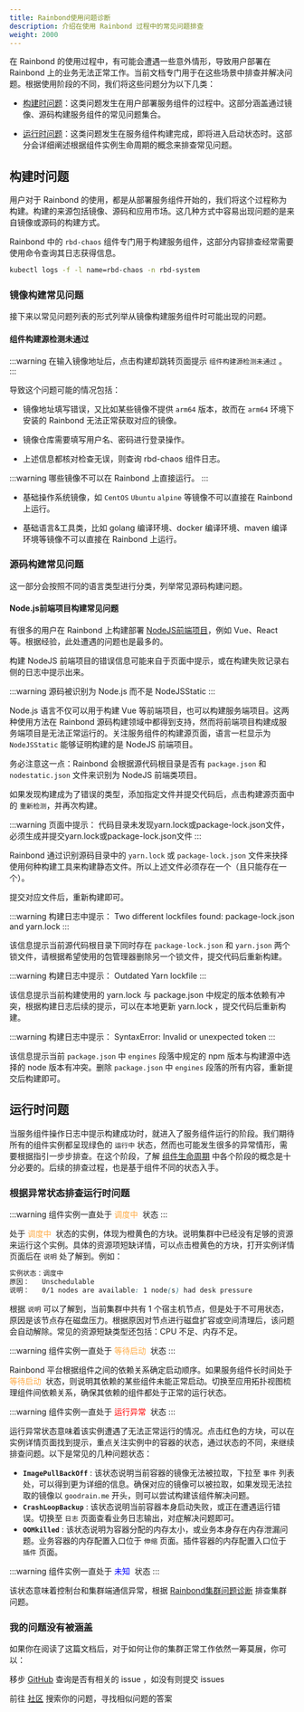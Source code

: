 ```yaml
---
title: Rainbond使用问题诊断
description: 介绍在使用 Rainbond 过程中的常见问题排查
weight: 2000
---
```


在 Rainbond 的使用过程中，有可能会遭遇一些意外情形，导致用户部署在 Rainbond 上的业务无法正常工作。当前文档专门用于在这些场景中排查并解决问题。根据使用阶段的不同，我们将这些问题分为以下几类：

- [构建时问题](#构建时问题)：这类问题发生在用户部署服务组件的过程中。这部分涵盖通过镜像、源码构建服务组件的常见问题集合。

- [运行时问题](#运行时问题)：这类问题发生在服务组件构建完成，即将进入启动状态时。这部分会详细阐述根据组件实例生命周期的概念来排查常见问题。

## 构建时问题

用户对于 Rainbond 的使用，都是从部署服务组件开始的，我们将这个过程称为构建。构建的来源包括镜像、源码和应用市场。这几种方式中容易出现问题的是来自镜像或源码的构建方式。

Rainbond 中的 `rbd-chaos` 组件专门用于构建服务组件，这部分内容排查经常需要使用命令查询其日志获得信息。

```bash
kubectl logs -f -l name=rbd-chaos -n rbd-system
```

### 镜像构建常见问题

接下来以常见问题列表的形式列举从镜像构建服务组件时可能出现的问题。

####  组件构建源检测未通过

:::warning
在输入镜像地址后，点击构建却跳转页面提示 `组件构建源检测未通过` 。
:::

导致这个问题可能的情况包括：

- 镜像地址填写错误，又比如某些镜像不提供 `arm64` 版本，故而在 `arm64` 环境下安装的 Rainbond 无法正常获取对应的镜像。

- 镜像仓库需要填写用户名、密码进行登录操作。

- 上述信息都核对检查无误，则查询 rbd-chaos 组件日志。

:::warning
哪些镜像不可以在 Rainbond 上直接运行。
:::

- 基础操作系统镜像，如 `CentOS` `Ubuntu` `alpine` 等镜像不可以直接在 Rainbond 上运行。

- 基础语言&工具类，比如 golang 编译环境、docker 编译环境、maven 编译环境等镜像不可以直接在 Rainbond 上运行。

### 源码构建常见问题

这一部分会按照不同的语言类型进行分类，列举常见源码构建问题。

#### Node.js前端项目构建常见问题

有很多的用户在 Rainbond 上构建部署 [NodeJS前端项目](/docs/use-manual/component-create/language-support/nodejs-static)，例如 Vue、React 等。根据经验，此处遭遇的问题也是最多的。

构建 NodeJS 前端项目的错误信息可能来自于页面中提示，或在构建失败记录右侧的日志中提示出来。

:::warning
源码被识别为 Node.js 而不是 NodeJSStatic
:::

Node.js 语言不仅可以用于构建 Vue 等前端项目，也可以构建服务端项目。这两种使用方法在 Rainbond 源码构建领域中都得到支持，然而将前端项目构建成服务端项目是无法正常运行的。关注服务组件的构建源页面，语言一栏显示为 `NodeJSStatic` 能够证明构建的是 NodeJS 前端项目。

务必注意这一点：Rainbond 会根据源代码根目录是否有 `package.json` 和 `nodestatic.json` 文件来识别为 NodeJS 前端类项目。

如果发现构建成为了错误的类型，添加指定文件并提交代码后，点击构建源页面中的 `重新检测`，并再次构建。

:::warning
页面中提示：
代码目录未发现yarn.lock或package-lock.json文件，必须生成并提交yarn.lock或package-lock.json文件
:::

Rainbond 通过识别源码目录中的 `yarn.lock` 或 `package-lock.json` 文件来抉择使用何种构建工具来构建静态文件。所以上述文件必须存在一个（且只能存在一个）。

提交对应文件后，重新构建即可。

:::warning
构建日志中提示：
Two different lockfiles found: package-lock.json and yarn.lock
:::

该信息提示当前源代码根目录下同时存在 `package-lock.json` 和 `yarn.json` 两个锁文件，请根据希望使用的包管理器删除另一个锁文件，提交代码后重新构建。

:::warning
构建日志中提示：
Outdated Yarn lockfile
:::

该信息提示当前构建使用的 yarn.lock 与 package.json 中规定的版本依赖有冲突，根据构建日志后续的提示，可以在本地更新 yarn.lock ，提交代码后重新构建。

:::warning
构建日志中提示：
SyntaxError: Invalid or unexpected token
:::

该信息提示当前 `package.json` 中 `engines` 段落中规定的 npm 版本与构建源中选择的 node 版本有冲突。删除 `package.json` 中 `engines` 段落的所有内容，重新提交后构建即可。


## 运行时问题

当服务组件操作日志中提示构建成功时，就进入了服务组件运行的阶段。我们期待所有的组件实例都呈现绿色的 `运行中` 状态，然而也可能发生很多的异常情形，需要根据指引一步步排查。在这个阶段，了解 [组件生命周期](/docs/use-manual/user-manual/component-op/basic-operation/service-properties) 中各个阶段的概念是十分必要的。后续的排查过程，也是基于组件不同的状态入手。

### 根据异常状态排查运行时问题

:::warning
组件实例一直处于 <font color="#ffa940"> 调度中 </font> 状态
:::

处于 <font color="#ffa940"> 调度中 </font> 状态的实例，体现为橙黄色的方块。说明集群中已经没有足够的资源来运行这个实例。具体的资源项短缺详情，可以点击橙黄色的方块，打开实例详情页面后在 `说明` 处了解到。例如：

```css
实例状态：调度中
原因：   Unschedulable
说明：   0/1 nodes are available: 1 node(s) had desk pressure
```

根据 `说明` 可以了解到，当前集群中共有 1 个宿主机节点，但是处于不可用状态，原因是该节点存在磁盘压力。根据原因对节点进行磁盘扩容或空间清理后，该问题会自动解除。常见的资源短缺类型还包括：CPU 不足、内存不足。

:::warning
组件实例一直处于 <font color="#ffa940"> 等待启动 </font> 状态
:::

Rainbond 平台根据组件之间的依赖关系确定启动顺序。如果服务组件长时间处于 <font color="#ffa940"> 等待启动 </font> 状态，则说明其依赖的某些组件未能正常启动。切换至应用拓扑视图梳理组件间依赖关系，确保其依赖的组件都处于正常的运行状态。

:::warning
组件实例一直处于 <font color="red"> 运行异常 </font> 状态
:::

运行异常状态意味着该实例遭遇了无法正常运行的情况。点击红色的方块，可以在实例详情页面找到提示，重点关注实例中的容器的状态，通过状态的不同，来继续排查问题。以下是常见的几种问题状态：

- **`ImagePullBackOff`** : 该状态说明当前容器的镜像无法被拉取，下拉至 `事件` 列表处，可以得到更为详细的信息。确保对应的镜像可以被拉取，如果发现无法拉取的镜像以 `goodrain.me` 开头，则可以尝试构建该组件解决问题。
- **`CrashLoopBackup`** : 该状态说明当前容器本身启动失败，或正在遭遇运行错误。切换至 `日志` 页面查看业务日志输出，对症解决问题即可。
- **`OOMkilled`** : 该状态说明为容器分配的内存太小，或业务本身存在内存泄漏问题。业务容器的内存配置入口位于 `伸缩` 页面。插件容器的内存配置入口位于 `插件` 页面。

:::warning
组件实例一直处于 <font color="blue"> 未知 </font> 状态
:::

该状态意味着控制台和集群端通信异常，根据 [Rainbond集群问题诊断](/docs/user-operations/troubleshoot/cluster_troubleshooting) 排查集群问题。


### 我的问题没有被涵盖

如果你在阅读了这篇文档后，对于如何让你的集群正常工作依然一筹莫展，你可以：

移步 [GitHub](https://github.com/goodrain/rainbond/issues) 查询是否有相关的 issue ，如没有则提交 issues

前往 [社区](https://t.goodrain.com/) 搜索你的问题，寻找相似问题的答案